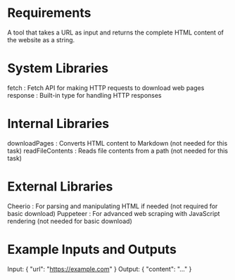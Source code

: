 # Requirements
A tool that takes a URL as input and returns the complete HTML content of the website as a string.

# System Libraries
fetch : Fetch API for making HTTP requests to download web pages
response : Built-in type for handling HTTP responses

# Internal Libraries
downloadPages : Converts HTML content to Markdown (not needed for this task)
readFileContents : Reads file contents from a path (not needed for this task)

# External Libraries
 Cheerio : For parsing and manipulating HTML if needed (not required for basic download)
 Puppeteer : For advanced web scraping with JavaScript rendering (not needed for basic download)

# Example Inputs and Outputs  
Input: { "url": "https://example.com" }
Output: { "content": "<html>...</html>" }
